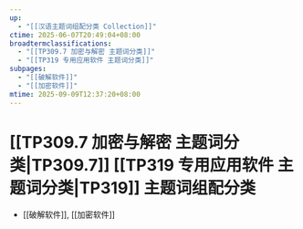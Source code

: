 ```yaml
---
up:
  - "[[汉语主题词组配分类 Collection]]"
ctime: 2025-06-07T20:49:04+08:00
broadtermclassifications:
  - "[[TP309.7 加密与解密 主题词分类]]"
  - "[[TP319 专用应用软件 主题词分类]]"
subpages:
  - "[[破解软件]]"
  - "[[加密软件]]"
mtime: 2025-09-09T12:37:20+08:00
---
```


# [[TP309.7 加密与解密 主题词分类|TP309.7]] [[TP319 专用应用软件 主题词分类|TP319]] 主题词组配分类

- [[破解软件]], [[加密软件]]

